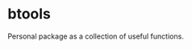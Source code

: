 
<!-- README.md is generated from README.Rmd. Please edit that file -->

# btools

Personal package as a collection of useful functions.
